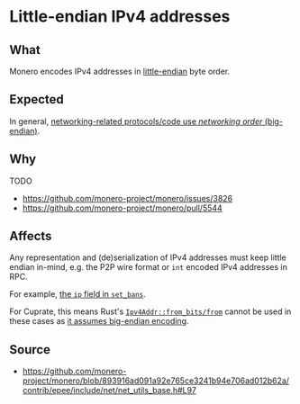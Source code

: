 # Little-endian IPv4 addresses

## What
Monero encodes IPv4 addresses in [little-endian](https://en.wikipedia.org/wiki/Endianness) byte order.

## Expected
In general, [networking-related protocols/code use _networking order_ (big-endian)](https://en.wikipedia.org/wiki/Endianness#Networking).

## Why
TODO

- <https://github.com/monero-project/monero/issues/3826>
- <https://github.com/monero-project/monero/pull/5544>

## Affects
Any representation and (de)serialization of IPv4 addresses must keep little
endian in-mind, e.g. the P2P wire format or `int` encoded IPv4 addresses in RPC.

For example, [the `ip` field in `set_bans`](https://www.getmonero.org/resources/developer-guides/daemon-rpc.html#set_bans).

For Cuprate, this means Rust's [`Ipv4Addr::from_bits/from`](https://doc.rust-lang.org/1.82.0/src/core/net/ip_addr.rs.html#1182) cannot be used in these cases as [it assumes big-endian encoding](https://doc.rust-lang.org/1.82.0/src/core/net/ip_addr.rs.html#540).

## Source
- <https://github.com/monero-project/monero/blob/893916ad091a92e765ce3241b94e706ad012b62a/contrib/epee/include/net/net_utils_base.h#L97>

